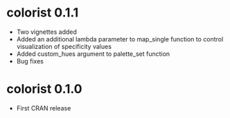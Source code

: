 # colorist 0.1.1

- Two vignettes added
- Added an additional lambda parameter to map_single function to control visualization of specificity values
- Added custom_hues argument to palette_set function
- Bug fixes

# colorist 0.1.0

- First CRAN release
